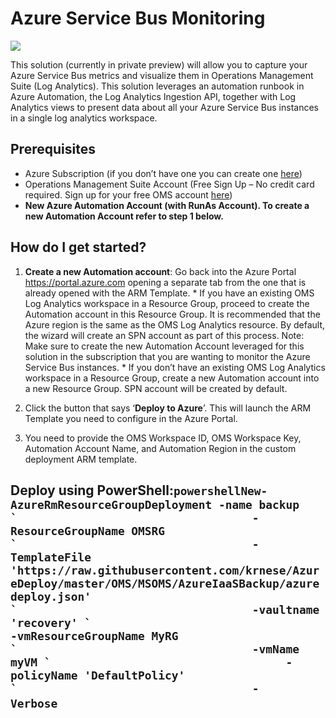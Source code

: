 # Azure Service Bus Monitoring

<a href="https://portal.azure.com/#create/Microsoft.Template/uri/https%3A%2F%2Fraw.githubusercontent.com%2Ftianderturpijn%2FOMS%2Fmaster%2FServiceBus%2Fazuredeploy.json" target="_blank">
    <img src="http://azuredeploy.net/deploybutton.png"/>
</a>

This solution (currently in private preview) will allow you to capture your Azure Service Bus metrics and visualize them in Operations Management Suite (Log Analytics). This solution leverages an automation runbook in Azure Automation, the Log Analytics Ingestion API, together with Log Analytics views to present data about all your Azure Service Bus instances in a single log analytics workspace. 

## Prerequisites

+ Azure Subscription (if you don’t have one you can create one [here](https://azure.microsoft.com/en-us/free/))
+ Operations Management Suite Account (Free Sign Up – No credit card required. Sign up for your free OMS account [here](https://www.microsoft.com/en-us/cloud-platform/operations-management-suite))
+ **New Azure Automation Account (with RunAs Account). To create a new Automation Account refer to step 1 below.**

## How do I get started?

1. **Create a new Automation account**: Go back into the Azure Portal https://portal.azure.com opening a separate tab from the one that is already opened with the ARM Template. * If you have an existing OMS Log Analytics workspace in a Resource Group, proceed to create the Automation account in this Resource Group. It is recommended that the Azure region is the same as the OMS Log Analytics resource. By default, the wizard will create an SPN account as part of this process. Note: Make sure to create the new Automation Account leveraged for this solution in the subscription that you are wanting to monitor the Azure Service Bus instances. * If you don’t have an existing OMS Log Analytics workspace in a Resource Group, create a new Automation account into a new Resource Group. SPN account will be created by default.

2. Click the button that says ‘**Deploy to Azure**’. This will launch the ARM Template you need to configure in the Azure Portal.
  
3. You need to provide the OMS Workspace ID, OMS Workspace Key, Automation Account Name, and Automation Region in the custom deployment ARM template.

## Deploy using PowerShell:````powershellNew-AzureRmResourceGroupDeployment -name backup `                                   -ResourceGroupName OMSRG `                                   -TemplateFile 'https://raw.githubusercontent.com/krnese/AzureDeploy/master/OMS/MSOMS/AzureIaaSBackup/azuredeploy.json' `                                   -vaultname 'recovery' `                                   -vmResourceGroupName MyRG `                                   -vmName myVM `                                   -policyName 'DefaultPolicy' `                                   -Verbose````                                   


